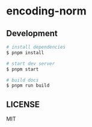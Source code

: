 # encoding-norm

## Development

```bash
# install dependencies
$ pnpm install

# start dev server
$ pnpm start

# build docs
$ pnpm run build
```

## LICENSE

MIT
